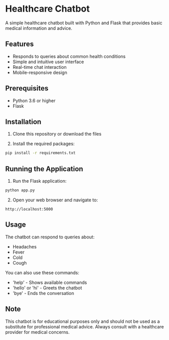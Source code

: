 # Healthcare Chatbot

A simple healthcare chatbot built with Python and Flask that provides basic medical information and advice.

## Features

- Responds to queries about common health conditions
- Simple and intuitive user interface
- Real-time chat interaction
- Mobile-responsive design

## Prerequisites

- Python 3.6 or higher
- Flask

## Installation

1. Clone this repository or download the files

2. Install the required packages:
```bash
pip install -r requirements.txt
```

## Running the Application

1. Run the Flask application:
```bash
python app.py
```

2. Open your web browser and navigate to:
```
http://localhost:5000
```

## Usage

The chatbot can respond to queries about:
- Headaches
- Fever
- Cold
- Cough

You can also use these commands:
- 'help' - Shows available commands
- 'hello' or 'hi' - Greets the chatbot
- 'bye' - Ends the conversation

## Note

This chatbot is for educational purposes only and should not be used as a substitute for professional medical advice. Always consult with a healthcare provider for medical concerns. 